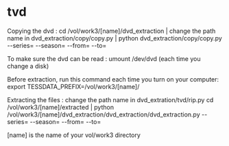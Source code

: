 # tvd

Copying the dvd :
    cd /vol/work3/[name]/dvd_extraction |
    change the path name in dvd_extraction/copy/copy.py |
    python dvd_extraction/copy/copy.py --series= --season= --from= --to=

To make sure the dvd can be read :
    umount /dev/dvd (each time you change a disk)

Before extraction, run this command each time you turn on your computer:
    export TESSDATA_PREFIX=/vol/work3/[name]/

Extracting the files :
    change the path name in dvd_extration/tvd/rip.py
    cd /vol/work3/[name]/extracted |
    python /vol/work3/[name]/dvd_extraction/dvd_extraction/dvd_extraction.py --series= --season= --from= --to=

[name] is the name of your vol/work3 directory
